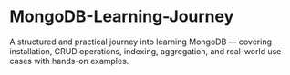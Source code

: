 # MongoDB-Learning-Journey
A structured and practical journey into learning MongoDB — covering installation, CRUD operations, indexing, aggregation, and real-world use cases with hands-on examples.
